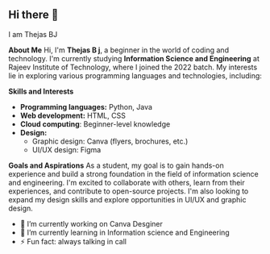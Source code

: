## Hi there 👋

I am Thejas BJ

**About Me**
Hi, I'm **Thejas B j**, a beginner in the world of coding and technology. I'm currently studying **Information Science and Engineering** at Rajeev Institute of Technology, where I joined the 2022 batch. My interests lie in exploring various programming languages and technologies, including:

**Skills and Interests**
- **Programming languages:** Python, Java
- **Web development:** HTML, CSS
- **Cloud computing**: Beginner-level knowledge
- **Design:**
    - Graphic design: Canva (flyers, brochures, etc.)
    - UI/UX design: Figma

**Goals and Aspirations**
As a student, my goal is to gain hands-on experience and build a strong foundation in the field of information science and engineering. I'm excited to collaborate with others, learn from their experiences, and contribute to open-source projects. I'm also looking to expand my design skills and explore opportunities in UI/UX and graphic design.

- 🔭 I’m currently working on Canva Desginer 
- 🌱 I’m currently learning in Information science and Engineering
- ⚡ Fun fact: always talking in call
